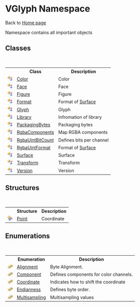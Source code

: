 # VGlyph Namespace
Back to <a href="Home.md">Home page</a> 

Namespace contains all important objects


## Classes
&nbsp;<table><tr><th></th><th>Class</th><th>Description</th></tr><tr><td>![Public class](media/pubclass.gif "Public class")</td><td><a href="T_VGlyph_Color.md">Color</a></td><td>
Color</td></tr><tr><td>![Public class](media/pubclass.gif "Public class")</td><td><a href="T_VGlyph_Face.md">Face</a></td><td>
Face</td></tr><tr><td>![Public class](media/pubclass.gif "Public class")</td><td><a href="T_VGlyph_Figure.md">Figure</a></td><td>
Figure</td></tr><tr><td>![Public class](media/pubclass.gif "Public class")</td><td><a href="T_VGlyph_Format.md">Format</a></td><td>
Format of <a href="T_VGlyph_Surface.md">Surface</a></td></tr><tr><td>![Public class](media/pubclass.gif "Public class")</td><td><a href="T_VGlyph_Glyph.md">Glyph</a></td><td>
Glyph</td></tr><tr><td>![Public class](media/pubclass.gif "Public class")</td><td><a href="T_VGlyph_Library.md">Library</a></td><td>
Infromation of library</td></tr><tr><td>![Public class](media/pubclass.gif "Public class")</td><td><a href="T_VGlyph_PackagingBytes.md">PackagingBytes</a></td><td>
Packaging bytes</td></tr><tr><td>![Public class](media/pubclass.gif "Public class")</td><td><a href="T_VGlyph_RgbaComponents.md">RgbaComponents</a></td><td>
Map RGBA components</td></tr><tr><td>![Public class](media/pubclass.gif "Public class")</td><td><a href="T_VGlyph_RgbaUintBitCount.md">RgbaUintBitCount</a></td><td>
Defines bits per channel</td></tr><tr><td>![Public class](media/pubclass.gif "Public class")</td><td><a href="T_VGlyph_RgbaUintFormat.md">RgbaUintFormat</a></td><td>
Format of <a href="T_VGlyph_Surface.md">Surface</a></td></tr><tr><td>![Public class](media/pubclass.gif "Public class")</td><td><a href="T_VGlyph_Surface.md">Surface</a></td><td>
Surface</td></tr><tr><td>![Public class](media/pubclass.gif "Public class")</td><td><a href="T_VGlyph_Transform.md">Transform</a></td><td>
Transform</td></tr><tr><td>![Public class](media/pubclass.gif "Public class")</td><td><a href="T_VGlyph_Version.md">Version</a></td><td>
Version</td></tr></table>

## Structures
&nbsp;<table><tr><th></th><th>Structure</th><th>Description</th></tr><tr><td>![Public structure](media/pubstructure.gif "Public structure")</td><td><a href="T_VGlyph_Point.md">Point</a></td><td>
Coordinate</td></tr></table>

## Enumerations
&nbsp;<table><tr><th></th><th>Enumeration</th><th>Description</th></tr><tr><td>![Public enumeration](media/pubenumeration.gif "Public enumeration")</td><td><a href="T_VGlyph_Alignment.md">Alignment</a></td><td>
Byte Alignment.</td></tr><tr><td>![Public enumeration](media/pubenumeration.gif "Public enumeration")</td><td><a href="T_VGlyph_Component.md">Component</a></td><td>
Defines components for color channels.</td></tr><tr><td>![Public enumeration](media/pubenumeration.gif "Public enumeration")</td><td><a href="T_VGlyph_Coordinate.md">Coordinate</a></td><td>
Indicates how to shift the coordinate</td></tr><tr><td>![Public enumeration](media/pubenumeration.gif "Public enumeration")</td><td><a href="T_VGlyph_Endianness.md">Endianness</a></td><td>
Defines byte order.</td></tr><tr><td>![Public enumeration](media/pubenumeration.gif "Public enumeration")</td><td><a href="T_VGlyph_Multisampling.md">Multisampling</a></td><td>
Multisampling values</td></tr></table>&nbsp;

